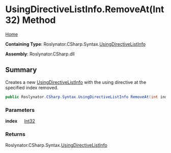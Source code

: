 # UsingDirectiveListInfo\.RemoveAt\(Int32\) Method

[Home](../../../../../README.md)

**Containing Type**: Roslynator\.CSharp\.Syntax\.[UsingDirectiveListInfo](../README.md)

**Assembly**: Roslynator\.CSharp\.dll

## Summary

Creates a new [UsingDirectiveListInfo](../README.md) with the using directive at the specified index removed\.

```csharp
public Roslynator.CSharp.Syntax.UsingDirectiveListInfo RemoveAt(int index)
```

### Parameters

**index** &emsp; [Int32](https://docs.microsoft.com/en-us/dotnet/api/system.int32)

### Returns

Roslynator\.CSharp\.Syntax\.[UsingDirectiveListInfo](../README.md)

